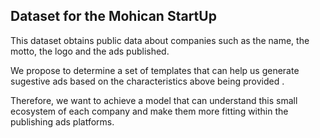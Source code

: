 ## Dataset for the Mohican StartUp
This dataset obtains public data about companies such as the name, the motto, the logo and the ads published.

We propose to determine a set of templates that can help us generate sugestive ads based on the characteristics above being provided .

Therefore, we want to achieve a model that can understand this small ecosystem of each company and make them more fitting within the publishing ads platforms.

